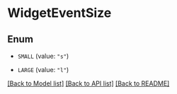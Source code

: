 # WidgetEventSize

## Enum


* `SMALL` (value: `"s"`)

* `LARGE` (value: `"l"`)


[[Back to Model list]](../README.md#documentation-for-models) [[Back to API list]](../README.md#documentation-for-api-endpoints) [[Back to README]](../README.md)


